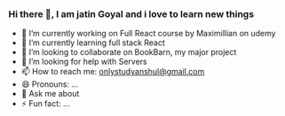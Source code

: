 ### Hi there 👋, I am jatin Goyal and i love to learn new things

- 🔭 I’m currently working on Full React course by Maximillian on udemy
- 🌱 I’m currently learning full stack React
- 👯 I’m looking to collaborate on BookBarn, my major project
- 🤔 I’m looking for help with Servers
- 📫 How to reach me: onlystudyanshul@gmail.com
- 😄 Pronouns: ...
- 💬 Ask me about 
- ⚡ Fun fact: ...
